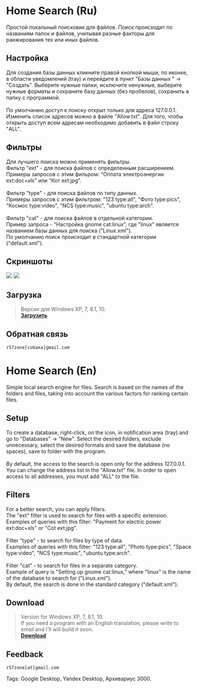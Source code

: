 # Home Search (Ru)
Простой локальный поисковик для файлов. Поиск происходит по названиям папок и файлов, учитывая разные факторы для ранжирования тех или иных файлов.
## Настройка
Для создания базы данных кликните правой кнопкой мыши, по иконке, в области уведомлений (tray) и перейдите в пункт "Базы данных " -> "Создать". Выберите нужные папки, исключите ненужные, выберите нужные форматы и сохраните базу данных (без пробелов), сохранить в папку с программой.
<br><br>
По умолчанию доступ к поиску открыт только для адреса 127.0.0.1. Изменить список адресов можно в файле "Allow.txt". Для того, чтобы открыть доступ всем адресам необходимо добавить в файл строку "ALL".
## Фильтры
Для лучшего поиска можно применять фильтры.
<br>
Фильтр "ext" - для поиска файлов с определенным расширением.<br>Примеры запросов с этим фильром: "Оплата электроэнергии ext:doc+xls" или "Кот ext:jpg".<br><br>
Фильтр "type" - для поиска файлов по типу данных.<br>Примеры запросов с этим фильтром: "123 type:all", "Фото type:pics", "Космос type:video", "NCS type:music", "ubuntu type:arch".<br><br>
Фильтр "cat" - для поиска файлов в отдельной категории.<br>Пример запроса - "Настройка gnome cat:linux", где "linux" является названием базы данных для поиска ("Linux.xml").<br>
По умолчанию поиск происходит в стандартной категории ("default.xml").<br>
## Скриншоты
![](https://cloud.githubusercontent.com/assets/9499881/24820396/d8cfca48-1bf9-11e7-9700-40f137a33c61.png)
![](https://cloud.githubusercontent.com/assets/9499881/24820395/d8d05b84-1bf9-11e7-8a43-213adcf67961.png)
## Загрузка
>Версия для Windows XP, 7, 8.1, 10.<br>
**[Загрузить](https://github.com/r57zone/Home-Search/releases)**<br>
## Обратная связь
`r57zone[собака]gmail.com`

# Home Search (En)
Simple local search engine for files. Search is based on the names of the folders and files, taking into account the various factors for ranking certain files.
## Setup
To create a database, right-click, on the icon, in notification area (tray) and go to "Databases" -> "New". Select the desired folders, exclude unnecessary, select the desired formats and save the database (no spaces), save to folder with the program.
<br><br>
By default, the access to the search is open only for the address 127.0.0.1. You can change the address list in the "Allow.txt" file. In order to open access to all addresses, you must add "ALL" to the file.
## Filters
For a better search, you can apply filters.
<br>
The "ext" filter is used to search for files with a specific extension.<br>Examples of queries with this filter: "Payment for electric power ext:doc+xls" or "Cot ext:jpg".<br><br>
Filter "type" - to search for files by type of data.<br>Examples of queries with this filter: "123 type:all", "Photo type:pics", "Space type:video", "NCS type:music", "ubuntu type:arch".<br><br>
Filter "cat" - to search for files in a separate category.<br>Example of query is "Setting up gnome cat:linux," where "linux" is the name of the database to search for ("Linux.xml").<br>
By default, the search is done in the standard category ("default.xml").<br>
## Download
>Version for Windows XP, 7, 8.1, 10.<br>
>If you need a program with an English translation, please write to email and I'll will build it soon.<br>
**[Download](https://github.com/r57zone/Home-Search/releases)**<br>
## Feedback
`r57zone[at]gmail.com`

Tags: Google Desktop, Yandex Desktop, Архивариус 3000.
